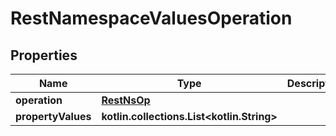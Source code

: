 
# RestNamespaceValuesOperation

## Properties
| Name | Type | Description | Notes |
| ------------ | ------------- | ------------- | ------------- |
| **operation** | [**RestNsOp**](RestNsOp.md) |  |  |
| **propertyValues** | **kotlin.collections.List&lt;kotlin.String&gt;** |  |  |
